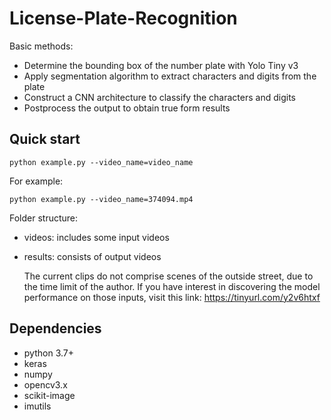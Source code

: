# License-Plate-Recognition
Basic methods:

* Determine the bounding box of the number plate with Yolo Tiny v3
* Apply segmentation algorithm to extract characters and digits from the plate
* Construct a CNN architecture to classify the characters and digits
* Postprocess the output to obtain true form results

## Quick start
```
python example.py --video_name=video_name
```

For example:

``` 
python example.py --video_name=374094.mp4
```

Folder structure:

- videos: includes some input videos

- results: consists of output videos

  The current clips do not comprise scenes of the outside street, due to the time limit of the author. If you have interest in discovering the model performance on those inputs, visit this link: https://tinyurl.com/y2v6htxf

## Dependencies

* python 3.7+
* keras
* numpy
* opencv3.x
* scikit-image
* imutils
